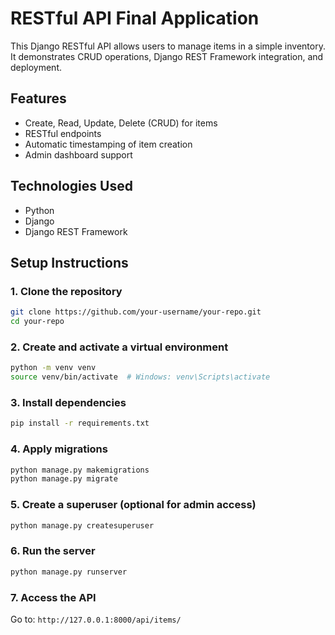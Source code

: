 # RESTful API Final Application

This Django RESTful API allows users to manage items in a simple inventory. It demonstrates CRUD operations, Django REST Framework integration, and deployment.

## Features
- Create, Read, Update, Delete (CRUD) for items
- RESTful endpoints
- Automatic timestamping of item creation
- Admin dashboard support

## Technologies Used
- Python
- Django
- Django REST Framework

## Setup Instructions

### 1. Clone the repository
```bash
git clone https://github.com/your-username/your-repo.git
cd your-repo
```

### 2. Create and activate a virtual environment
```bash
python -m venv venv
source venv/bin/activate  # Windows: venv\Scripts\activate
```

### 3. Install dependencies
```bash
pip install -r requirements.txt
```

### 4. Apply migrations
```bash
python manage.py makemigrations
python manage.py migrate
```

### 5. Create a superuser (optional for admin access)
```bash
python manage.py createsuperuser
```

### 6. Run the server
```bash
python manage.py runserver
```

### 7. Access the API
Go to: `http://127.0.0.1:8000/api/items/`
